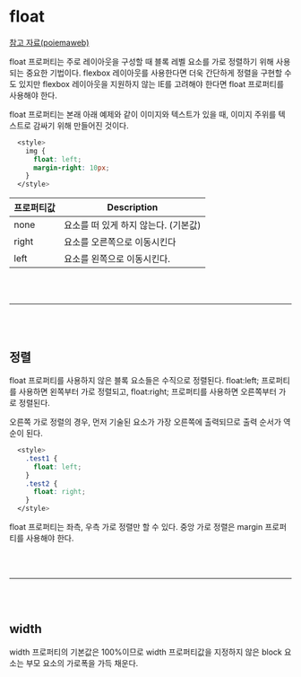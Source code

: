 # float

[참고 자료(poiemaweb)](https://poiemaweb.com/css3-float)

float 프로퍼티는 주로 레이아웃을 구성할 때 블록 레벨 요소를 가로 정렬하기 위해 사용되는 중요한 기법이다. flexbox 레이아웃를 사용한다면 더욱 간단하게 정렬을 구현할 수도 있지만 flexbox 레이아웃을 지원하지 않는 IE를 고려해야 한다면 float 프로퍼티를 사용해야 한다.

float 프로퍼티는 본래 아래 예제와 같이 이미지와 텍스트가 있을 때, 이미지 주위를 텍스트로 감싸기 위해 만들어진 것이다.

```css
  <style>
    img {
      float: left;
      margin-right: 10px;
    }
  </style>
```

| 프로퍼티값 | Description                          |
| ---------- | ------------------------------------ |
| none       | 요소를 떠 있게 하지 않는다. (기본값) |
| right      | 요소를 오른쪽으로 이동시킨다         |
| left       | 요소를 왼쪽으로 이동시킨다.          |

<br /><br />

---

<br /><br />

## 정렬

float 프로퍼티를 사용하지 않은 블록 요소들은 수직으로 정렬된다. float:left; 프로퍼티를 사용하면 왼쪽부터 가로 정렬되고, float:right; 프로퍼티를 사용하면 오른쪽부터 가로 정렬된다.

오른쪽 가로 정렬의 경우, 먼저 기술된 요소가 가장 오른쪽에 출력되므로 출력 순서가 역순이 된다.

```css
  <style>
    .test1 {
      float: left;
    }
    .test2 {
      float: right;
    }
  </style>
```

float 프로퍼티는 좌측, 우측 가로 정렬만 할 수 있다. 중앙 가로 정렬은 margin 프로퍼티를 사용해야 한다.

<br /><br />

---

<br /><br />

## width

width 프로퍼티의 기본값은 100%이므로 width 프로퍼티값을 지정하지 않은 block 요소는 부모 요소의 가로폭을 가득 채운다.
